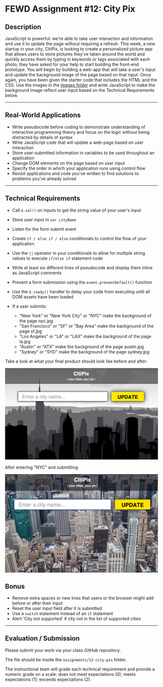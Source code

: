 # FEWD Assignment #12: City Pix

## Description

JavaScript is powerful: we're able to take user interaction and information and use it to update the page without requiring a refresh. This week, a new startup in your city, CitiPix, is looking to create a personalized picture app that allows users to store pictures they've taken around the world and quickly access them by typing in keywords or tags associated with each photo; they have asked for your help to start building the front-end prototype. You will begin by building a web-app that will take a user's input and update the background image of the page based on that input. Once again, you have been given the starter code that includes the HTML and the CSS. Use the images in the [images folder](starter_code/images) and write JavaScript to make the background image reflect user input based on the Technical Requirements below.

---

## Real-World Applications

- Write pseudocode before coding to demonstrate understanding of interactive programming theory and focus on the logic without being distracted by details of syntax
- Write JavaScript code that will update a web-page based on user interaction
- Store user-submitted information in variables to be used throughout an application
- Change DOM elements on the page based on user input
- Specify the order in which your application runs using control flow
- Revisit applications and code you've written to find solutions to problems you've already solved

---

## Technical Requirements 

- Call ```$.val()``` on inputs to get the string value of your user's input
- Store user input in ```var cityName```
- Listen for the form submit event
- Create ```if / else if / else``` conditionals to control the flow of your application
- Use the ```||``` operator in your conditionals to allow for multiple string values to execute ```if/else if``` statement code
- Write at least six different lines of pseudocode and display them inline as JavaScript comments
- Prevent a form submission using the ```event.preventDefault()``` function
- Use the ```$.ready()``` handler to delay your code from executing until all DOM assets have been loaded
- If a user submits:

  - "New York" or "New York City" or "NYC" make the background of the page nyc.jpg
  - "San Francisco" or "SF" or "Bay Area" make the background of the page sf.jpg
  - "Los Angeles" or "LA" or "LAX" make the background of the page la.jpg
  - "Austin" or "ATX" make the background of the page austin.jpg
  - "Sydney" or "SYD" make the background of the page sydney.jpg

Take a look at what your final product should look like before and after:

![Deliverable](solution/images/citipix_solution.png)

After entering "NYC" and submitting:

![Deliverable](solution/images/citipix_solution_nyc.png)

## Bonus

- Remove extra spaces or new lines that users or the browser might add before or after their input 
- Reset the user input field after it is submitted
- Use a ```switch``` statement instead of an ```if``` statement
- Alert 'City not supported' if city not in the list of supported cities

---

## Evaluation / Submission

Please submit your work via your class GitHub repository.

The file should be inside the `assignments/12-city-pix` folder.

The instructional team will grade each technical requirement and provide a numeric grade on a scale: does not meet expectations (0); meets expectations (1); exceeds expectations (2).
